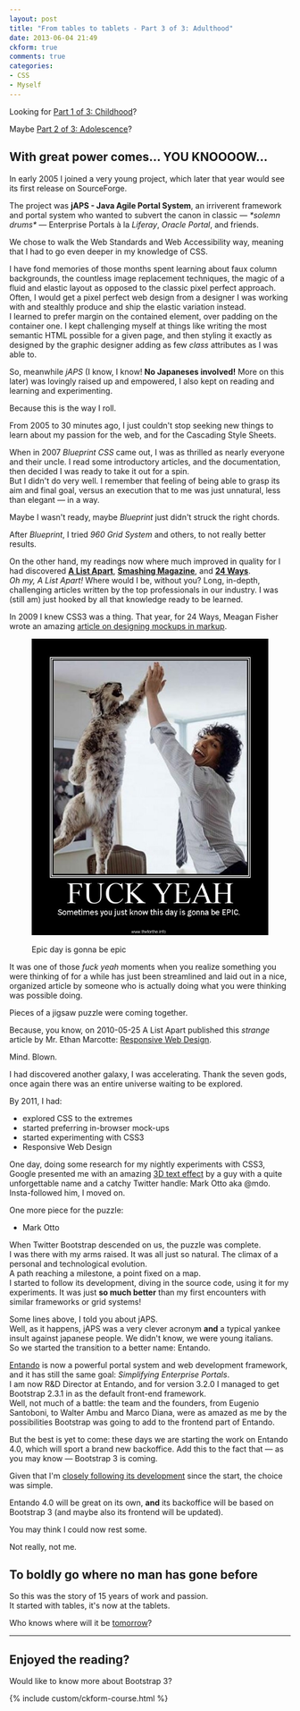 ```yaml
---
layout: post
title: "From tables to tablets - Part 3 of 3: Adulthood"
date: 2013-06-04 21:49
ckform: true
comments: true
categories:
- CSS
- Myself
---
```


Looking for [Part 1 of 3: Childhood](/blog/2013/05/31/from-tables-to-tablets/)?

Maybe [Part 2 of 3: Adolescence](/blog/2013/06/02/from-tables-to-tablets-part-2-of-3-adolescence)?

## With great power comes... YOU KNOOOOW...

In early 2005 I joined a very young project, which later that year would see its first release on SourceForge.

The project was **jAPS - Java Agile Portal System**, an irriverent framework and portal system who wanted to subvert the canon in classic &mdash; *\*solemn drums\** &mdash; Enterprise Portals à la *Liferay*, *Oracle Portal*, and friends.

We chose to walk the Web Standards and Web Accessibility way, meaning that I had to go even deeper in my knowledge of CSS.

I have fond memories of those months spent learning about faux column backgrounds, the countless image replacement techniques, the magic of a fluid and elastic layout as opposed to the classic pixel perfect approach.  
Often, I would get a pixel perfect web design from a designer I was working with and stealthly produce and ship the elastic variation instead.  
I learned to prefer margin on the contained element, over padding on the container one. I kept challenging myself at things like writing the most semantic HTML possible for a given page, and then styling it exactly as designed by the graphic designer adding as few *class* attributes as I was able to.

So, meanwhile *jAPS* (I know, I know! **No Japaneses involved!** More on this later) was lovingly raised up and empowered, I also kept on reading and learning and experimenting.

Because this is the way I roll.

From 2005 to 30 minutes ago, I just couldn't stop seeking new things to learn about my passion for the web, and for the Cascading Style Sheets.

When in 2007 *Blueprint CSS* came out, I was as thrilled as nearly everyone and their uncle. I read some introductory articles, and the documentation, then decided I was ready to take it out for a spin.  
But I didn't do very well. I remember that feeling of being able to grasp its aim and final goal, versus an execution that to me was just unnatural, less than elegant &mdash; in a way.

Maybe I wasn't ready, maybe *Blueprint* just didn't struck the right chords.

After *Blueprint*, I tried *960 Grid System* and others, to not really better results.

On the other hand, my readings now where much improved in quality for I had discovered [**A List Apart**](http://alistapart.com/), [**Smashing Magazine**](http://www.smashingmagazine.com/), and [**24 Ways**](http://24ways.org/).  
*Oh my, A List Apart!* Where would I be, without you? Long, in-depth, challenging articles written by the top professionals in our industry. I was (still am) just hooked by all that knowledge ready to be learned.

In 2009 I knew CSS3 was a thing. That year, for 24 Ways, Meagan Fisher wrote an amazing [article on designing mockups in markup](http://24ways.org/2009/make-your-mockup-in-markup/).

<figure class="text-center">
	<img src="/images/fuck-yeah.jpg" alt=" " class="img-thumbnail" />
	<figcaption>
		<p>Epic day is gonna be epic</p>
	</figcaption>
</figure>

It was one of those *fuck yeah* moments when you realize something you were thinking of for a while has just been streamlined and laid out in a nice, organized article by someone who is actually doing what you were thinking was possible doing.

Pieces of a jigsaw puzzle were coming together.

Because, you know, on 2010-05-25 A List Apart published this *strange* article by Mr. Ethan Marcotte: [Responsive Web Design](http://alistapart.com/article/responsive-web-design).

Mind. Blown.

I had discovered another galaxy, I was accelerating. Thank the seven gods, once again there was an entire universe waiting to be explored.

By 2011, I had:

* explored CSS to the extremes
* started preferring in-browser mock-ups
* started experimenting with CSS3
* Responsive Web Design

One day, doing some research for my nightly experiments with CSS3, Google presented me with an amazing [3D text effect](http://markdotto.com/2011/01/05/3d-text-using-just-css/) by a guy with a quite unforgettable name and a catchy Twitter handle: Mark Otto aka @mdo.  
Insta-followed him, I moved on.

One more piece for the puzzle:

* Mark Otto

When Twitter Bootstrap descended on us, the puzzle was complete.  
I was there with my arms raised. It was all just so natural. The climax of a personal and technological evolution.  
A path reaching a milestone, a point fixed on a map.  
I started to follow its development, diving in the source code, using it for my experiments. It was just **so much better** than my first encounters with similar frameworks or grid systems!

Some lines above, I told you about jAPS.  
Well, as it happens, jAPS was a very clever acronym **and** a typical yankee insult against japanese people. We didn't know, we were young italians.  
So we started the transition to a better name: Entando.

[Entando](http://www.entando.com/) is now a powerful portal system and web development framework, and it has still the same goal: *Simplifying Enterprise Portals*.  
I am now R&D Director at Entando, and for version 3.2.0 I managed to get Bootstrap 2.3.1 in as the default front-end framework.  
Well, not much of a battle: the team and the founders, from Eugenio Santoboni, to Walter Ambu and Marco Diana, were as amazed as me by the possibilities Bootstrap was going to add to the frontend part of Entando.

But the best is yet to come: these days we are starting the work on Entando 4.0, which will sport a brand new backoffice. Add this to the fact that &mdash; as you may know &mdash; Bootstrap 3 is coming.

Given that I'm [closely following its development](https://github.com/twitter/bootstrap/pull/7799) since the start, the choice was simple.

Entando 4.0 will be great on its own, **and** its backoffice will be based on Bootstrap 3 (and maybe also its frontend will be updated).

You may think I could now rest some.

Not really, not me.

## To boldly go where no man has gone before

So this was the story of 15 years of work and passion.  
It started with tables, it's now at the tablets.

Who knows where will it be [tomorrow](http://www.google.com/glass/start/)?

<hr />

## Enjoyed the reading?

Would like to know more about Bootstrap 3?

{% include custom/ckform-course.html %}

